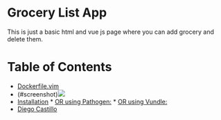 # Grocery List App
This is just a basic html and vue js page where you can add grocery and delete them.


Table of Contents
=================

  * [Dockerfile.vim](#dockerfilevim)
  * (#screenshot)![](Screenshot2024-10-23140257.png)
  * [Installation](#installation)
        * [OR using Pathogen:](#or-using-pathogen)
        * [OR using Vundle:](#or-using-vundle)
  * [Diego Castillo](#license)
